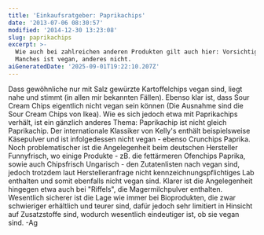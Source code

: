 ```yaml
---
title: 'Einkaufsratgeber: Paprikachips'
date: '2013-07-06 08:30:57'
modified: '2014-12-30 13:23:08'
slug: paprikachips
excerpt: >-
  Wie auch bei zahlreichen anderen Produkten gilt auch hier: Vorsichtig kaufen.
  Manches ist vegan, anderes nicht.
aiGeneratedDate: '2025-09-01T19:22:10.207Z'
---
```


Dass gewöhnliche nur mit Salz gewürzte Kartoffelchips vegan sind, liegt nahe und stimmt (in allen mir bekannten Fällen). Ebenso klar ist, dass Sour Cream Chips eigentlich nicht vegan sein können (Die Ausnahme sind die Sour Cream Chips von Ikea). Wie es sich jedoch etwa mit Paprikachips verhält, ist ein gänzlich anderes Thema: Paprikachip ist nicht gleich Paprikachip. Der internationale Klassiker von Kelly's enthält beispielsweise Käsepulver und ist infolgedessen nicht vegan - ebenso Crunchips Paprika. Noch problematischer ist die Angelegenheit beim deutschen Hersteller Funnyfrisch, wo einige Produkte - zB. die fettärmeren Ofenchips Paprika, sowie auch Chipsfrisch Ungarisch - den Zutatenlisten nach vegan sind, jedoch trotzdem laut Herstelleranfrage nicht kennzeichnungspflichtiges Lab enthalten und somit ebenfalls nicht vegan sind. Klarer ist die Angelegenheit hingegen etwa auch bei "Riffels", die Magermilchpulver enthalten. Wesentlich sicherer ist die Lage wie immer bei Bioprodukten, die zwar schwieriger erhältlich und teurer sind, dafür jedoch sehr limitiert in Hinsicht auf Zusatzstoffe sind, wodurch wesentlich eindeutiger ist, ob sie vegan sind. -Ag
